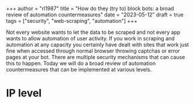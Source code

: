 +++
author = "rl1987"
title = "How do they (try to) block bots: a broad review of automation countermeasures"
date = "2023-05-12"
draft = true
tags = ["security", "web-scraping", "automation"]
+++

Not every website wants to let the data to be scraped and not every app wants
to allow automation of user activity. If you work in scraping and automation 
at any capacity you certainly have dealt with sites that work just fine when 
accessed through normal browser throwing captchas or error pages at your bot. 
There are multiple security mechanisms that can cause this to happen. Today
we will do a broad review of automation countermeasures that can be implemented
at various levels.

IP level
========



